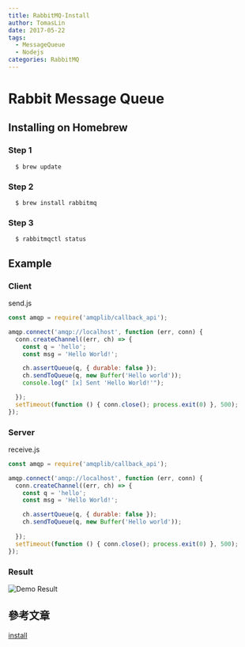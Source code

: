 ```yaml
---
title: RabbitMQ-Install
author: TomasLin
date: 2017-05-22
tags: 
  - MessageQueue
  - Nodejs
categories: RabbitMQ
---
```


# Rabbit Message Queue

## Installing on Homebrew

### Step 1

```
  $ brew update
```

### Step 2

```
  $ brew install rabbitmq
```

### Step 3

```
  $ rabbitmqctl status
```

## Example

### Client

send.js

```js
const amqp = require('amqplib/callback_api');

amqp.connect('amqp://localhost', function (err, conn) {
  conn.createChannel((err, ch) => {
    const q = 'hello';
    const msg = 'Hello World!';

    ch.assertQueue(q, { durable: false });
    ch.sendToQueue(q, new Buffer('Hello world'));
    console.log(" [x] Sent 'Hello World!'");

  });
  setTimeout(function () { conn.close(); process.exit(0) }, 500);
});
```

### Server

receive.js

```js
const amqp = require('amqplib/callback_api');

amqp.connect('amqp://localhost', function (err, conn) {
  conn.createChannel((err, ch) => {
    const q = 'hello';
    const msg = 'Hello World!';

    ch.assertQueue(q, { durable: false });
    ch.sendToQueue(q, new Buffer('Hello world'));
  
  });
  setTimeout(function () { conn.close(); process.exit(0) }, 500);
});
```

### Result

![Demo Result]('../images/rabitmq/rabbitmqdemo.png')

## 參考文章

[install](https://www.rabbitmq.com/tutorials/tutorial-one-javascript.html)
